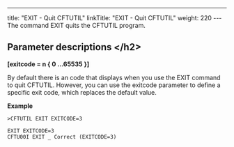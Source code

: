 ---
title: "EXIT - Quit CFTUTIL"
linkTitle: "EXIT - Quit CFTUTIL"
weight: 220
---The command EXIT quits the CFTUTIL program.

## Parameter descriptions &lt;/h2>

**[exitcode = n { 0 ...65535 }]**

By default there is an code that displays when you use the EXIT command to quit CFTUTIL. However, you can use the exitcode parameter to define a specific exit code, which replaces the default value.

****Example****

```
>CFTUTIL EXIT EXITCODE=3
 
EXIT EXITCODE=3
CFTU00I EXIT _ Correct (EXITCODE=3)
```
